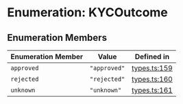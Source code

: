 # Enumeration: KYCOutcome

## Enumeration Members

| Enumeration Member | Value | Defined in |
| ------ | ------ | ------ |
| `approved` | `"approved"` | [types.ts:159](https://github.com/monerium/js-monorepo/blob/main/packages/sdk/src/types.ts#L159) |
| `rejected` | `"rejected"` | [types.ts:160](https://github.com/monerium/js-monorepo/blob/main/packages/sdk/src/types.ts#L160) |
| `unknown` | `"unknown"` | [types.ts:161](https://github.com/monerium/js-monorepo/blob/main/packages/sdk/src/types.ts#L161) |
